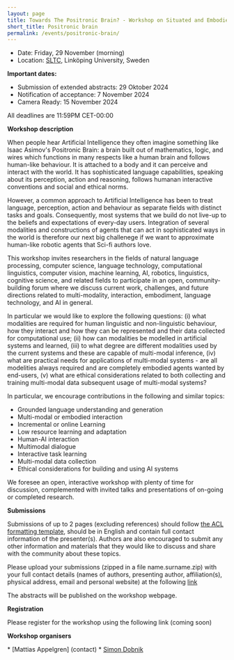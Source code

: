 ```yaml
---
layout: page
title: Towards The Positronic Brain? - Workshop on Situated and Embodied Language Processing and Multimodal Interaction
short_title: Positronic brain
permalink: /events/positronic-brain/
---
```


* Date: Friday, 29 November (morning)
* Location: [SLTC](https://sltc2024.github.io), Linköping University, Sweden
<!-- * Address: TBD
* Room: TBD 
* Zoom: TBD -->

<!-- Website: https://gu-clasp.github.io/language-and-perception/events/positronic-brain -->

**Important dates:**

* Submission of extended abstracts: 29 Oktober 2024
* Notification of acceptance: 7 November 2024
* Camera Ready: 15 November 2024

All deadlines are 11:59PM CET-00:00 

**Workshop description**

When people hear Artificial Intelligence they often imagine something like Isaac Asimov's Positronic Brain: a brain built out of mathematics, logic, and wires which functions in many respects like a human brain and follows human-like behaviour. It is attached to a body and it can perceive and interact with the world. It has sophisticated language capabilities, speaking about its perception, action and reasoning, follows humanan interactive conventions and social and ethical norms. 

However, a common approach to Artificial Intelligence has been to treat language, perception, action and behaviour as separate fields with distinct tasks and goals. Consequently, most systems that we build do not live-up to the beliefs and expectations of every-day users. Integration of several modalities and constructions of agents that can act in sophisticated ways in the world is therefore our next big challenege if we want to approximate human-like robotic agents that Sci-fi authors love. 

This workshop invites researchers in the fields of natural language processing, computer science, language technology, computational linguistics,  computer vision, machine learning, AI, robotics, linguistics, cognitive science, and related fields to participate in an open, community-building forum where we discuss current work, challenges, and future directions related to multi-modality, interaction, embodiment, language technology, and AI in general.

In particular we would like to explore the following questions: (i) what modalities are required for human linguistic and non-linguistic behaviour, how they interact and how they can be represented and their data collected for computational use; (ii) how can modalities be modelled in artificial systems and learned, (iii) to what degree are different modalities used by the current systems and these are capable of multi-modal inference, (iv) what are practical needs for applications of multi-modal systems - are all modelities always required and are completely embodied agents wanted by end-users, (v) what are ethical considerations related to both collecting and training multi-modal data subsequent usage of multi-modal systems? 

In particular, we encourage contributions in the following and similar topics:
* Grounded language understanding and generation
* Multi-modal or embodied interaction
* Incremental or online Learning
* Low resource learning and adaptation
* Human-AI interaction
* Multimodal dialogue
* Interactive task learning
* Multi-modal data collection
* Ethical considerations for building and using AI systems
  
We foresee an open, interactive workshop with plenty of time for discussion, complemented with invited talks and presentations of on-going or completed research.

<!-- **Invited speakers** -->


**Submissions**

Submissions of up to 2 pages (excluding references) should follow [the ACL formatting template][2], should be in English and contain full contact information of the presenter(s). Authors are also encouraged to submit any other information and materials that they would like to discuss and share with the community about these topics.

Please upload your submissions (zipped in a file name.surname.zip) with your full contact details (names of authors, presenting author, affiliation(s), physical address, email and personal website) at the following [link][3]

The abstracts will be published on the workshop webpage.

**Registration**

Please register for the workshop using the following link (coming soon)

**Workshop organisers**

\* [Mattias Appelgren] (contact)
\* [Simon Dobnik][5]

[1]: https://www.gu.se/en/research/language-and-perception-research-group-lp
[2]: https://2023.aclweb.org/calls/style_and_formatting/
[3]: https://sigmoid.flov.gu.se/index.php/s/cHEPCyncm99d2S6
[4]: https://www.gu.se/om-universitetet/hitta-person/mattiasappelgren
[5]: https://www.gu.se/om-universitetet/hitta-person/simondobnik
